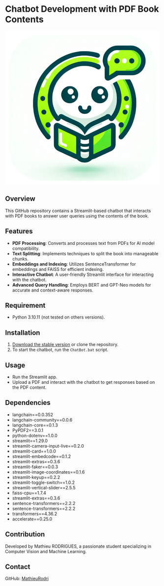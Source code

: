# Chatbot Development with PDF Book Contents


![ChatBot Logo](https://github.com/MathieuRodri/Chatbot/blob/main/assets/logo.png)


## Overview
This GitHub repository contains a Streamlit-based chatbot that interacts with PDF books to answer user queries using the contents of the book.

## Features
- **PDF Processing**: Converts and processes text from PDFs for AI model compatibility.
- **Text Splitting**: Implements techniques to split the book into manageable chunks.
- **Embeddings and Indexing**: Utilizes SentenceTransformer for embeddings and FAISS for efficient indexing.
- **Interactive Chatbot**: A user-friendly Streamlit interface for interacting with the chatbot.
- **Advanced Query Handling**: Employs BERT and GPT-Neo models for accurate and context-aware responses.

## Requirement
- Python 3.10.11 (not tested on others versions).

## Installation
1. [Download the stable version](https://github.com/MathieuRodri/Chatbot/releases/tag/1.1) or clone the repository.
2. To start the chatbot, run the `ChatBot.bat` script.

## Usage
- Run the Streamlit app.
- Upload a PDF and interact with the chatbot to get responses based on the PDF content.

## Dependencies
- langchain==0.0.352
- langchain-community==0.0.6
- langchain-core==0.1.3
- PyPDF2==3.0.1
- python-dotenv==1.0.0
- streamlit==1.29.0
- streamlit-camera-input-live==0.2.0
- streamlit-card==1.0.0
- streamlit-embedcode==0.1.2
- streamlit-extras==0.3.6
- streamlit-faker==0.0.3
- streamlit-image-coordinates==0.1.6
- streamlit-keyup==0.2.2
- streamlit-toggle-switch==1.0.2
- streamlit-vertical-slider==2.5.5
- faiss-cpu==1.7.4
- streamlit-extras==0.3.6
- sentence-transformers==2.2.2
- sentence-transformers==2.2.2
- transformers==4.36.2
- accelerate==0.25.0


## Contribution
Developed by Mathieu RODRIGUES, a passionate student specializing in Computer Vision and Machine Learning.

## Contact
GitHub: [MathieuRodri](https://github.com/MathieuRodri)
